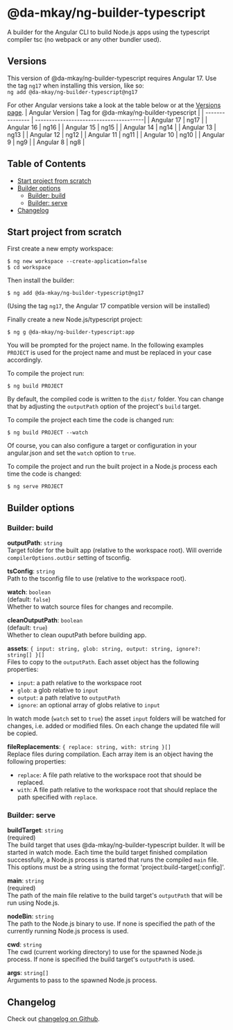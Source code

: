 # @da-mkay/ng-builder-typescript

A builder for the Angular CLI to build Node.js apps using the typescript compiler tsc (no webpack or any other bundler used).

## Versions

This version of @da-mkay/ng-builder-typescript requires Angular 17. Use the tag `ng17` when installing this version, like so:\
`ng add @da-mkay/ng-builder-typescript@ng17`

For other Angular versions take a look at the table below or at the [Versions page](https://www.npmjs.com/package/@da-mkay/ng-builder-typescript?activeTab=versions).
| Angular Version | Tag for @da-mkay/ng-builder-typescript |
| --------------- | ---------------------------------------|
| Angular 17      | ng17                                   |
| Angular 16      | ng16                                   |
| Angular 15      | ng15                                   |
| Angular 14      | ng14                                   |
| Angular 13      | ng13                                   |
| Angular 12      | ng12                                   |
| Angular 11      | ng11                                   |
| Angular 10      | ng10                                   |
| Angular 9       | ng9                                    |
| Angular 8       | ng8                                    |

## Table of Contents

-   [Start project from scratch](#start-project-from-scratch)
-   [Builder options](#builder-options)
    -   [Builder: build](#builder-build)
    -   [Builder: serve](#builder-serve)
-   [Changelog](#changelog)

## Start project from scratch

First create a new empty workspace:

```
$ ng new workspace --create-application=false
$ cd workspace
```

Then install the builder:

```
$ ng add @da-mkay/ng-builder-typescript@ng17
```
(Using the tag `ng17`, the Angular 17 compatible version will be installed)

Finally create a new Node.js/typescript project:

```
$ ng g @da-mkay/ng-builder-typescript:app
```

You will be prompted for the project name. In the following examples `PROJECT` is used for the project name and must be replaced in your case accordingly.

To compile the project run:

```
$ ng build PROJECT
```

By default, the compiled code is written to the `dist/` folder. You can change that by adjusting the `outputPath` option of the project's `build` target.

To compile the project each time the code is changed run:

```
$ ng build PROJECT --watch
```

Of course, you can also configure a target or configuration in your angular.json and set the `watch` option to `true`.

To compile the project and run the built project in a Node.js process each time the code is changed:

```
$ ng serve PROJECT
```

## Builder options

### Builder: build

**outputPath**: `string`\
Target folder for the built app (relative to the workspace root). Will override `compilerOptions.outDir` setting of tsconfig.

**tsConfig**: `string`\
Path to the tsconfig file to use (relative to the workspace root).

**watch**: `boolean`\
(default: `false`)\
Whether to watch source files for changes and recompile.

**cleanOutputPath**: `boolean`\
(default: `true`)\
Whether to clean ouputPath before building app.

**assets**: `{ input: string, glob: string, output: string, ignore?: string[] }[]`\
Files to copy to the `outputPath`. Each asset object has the following properties:

-   `input`: a path relative to the workspace root
-   `glob`: a glob relative to `input`
-   `output`: a path relative to `outputPath`
-   `ignore`: an optional array of globs relative to `input`

In watch mode (`watch` set to `true`) the asset `input` folders will be watched for changes, i.e. added or modified files. On each change the updated file will be copied.

**fileReplacements**: `{ replace: string, with: string }[]`\
Replace files during compilation. Each array item is an object having the following properties:

-   `replace`: A file path relative to the workspace root that should be replaced.
-   `with`: A file path relative to the workspace root that should replace the path specified with `replace`.

### Builder: serve

**buildTarget**: `string`\
(required)\
The build target that uses @da-mkay/ng-builder-typescript builder. It will be started in watch mode. Each time the build target finished compilation successfully, a Node.js process is started that runs the compiled `main` file.\
This options must be a string using the format 'project:build-target[:config]'.

**main**: `string`\
(required)\
The path of the main file relative to the build target's `outputPath` that will be run using Node.js.

**nodeBin**: `string`\
The path to the Node.js binary to use. If none is specified the path of the currently running Node.js process is used.

**cwd**: `string`\
The cwd (current working directory) to use for the spawned Node.js process. If none is specified the build target's `outputPath` is used.

**args**: `string[]`\
Arguments to pass to the spawned Node.js process.

## Changelog

Check out [changelog on Github](https://github.com/da-mkay/ng-builder-typescript/blob/main/CHANGELOG.md).
